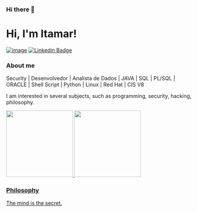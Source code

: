 ### Hi there 👋

# Hi, I'm Itamar!
[![image](https://img.shields.io/badge/Instagram-E4405F?style=flat-square&logo=instagram&logoColor=white)](https://www.instagram.com/alves.sh/)
[![Linkedin Badge](https://img.shields.io/badge/-LinkedIn-blue?style=flat-square&logo=Linkedin&logoColor=white&link=https://www.linkedin.com/in/marianne-dutra-0086801a1/)](https://www.linkedin.com/in/alvesitamar/)


### About me
Security | Desenvolvedor | Analista de Dados | JAVA | SQL | PL/SQL | ORACLE | Shell Script | Python | Linux | Red Hat | CIS V8

I am interested in several subjects, such as programming, security, hacking, philosophy.

<div>
 <a href="https://github.com/ItamarAlves">
 <img height="180em" src="https://github-readme-stats.vercel.app/api?username=ItamarAlves&show_icons=true&theme=algolia&include_all_commits=true&count_private=true"/>
 <img height="180em" src="https://github-readme-stats.vercel.app/api/top-langs/?username=ItamarAlves&layout=compact&langs_count=7&theme=algolia"/>                        
</div>

### Philosophy
The mind is the secret.



<!--
**ItamarAlves/ItamarAlves** is a ✨ _special_ ✨ repository because its `README.md` (this file) appears on your GitHub profile.

Here are some ideas to get you started:

- 🔭 I’m currently working on ...
- 🌱 I’m currently learning ...
- 👯 I’m looking to collaborate on ...
- 🤔 I’m looking for help with ...
- 💬 Ask me about ...
- 📫 How to reach me: ...
- 😄 Pronouns: ...
- ⚡ Fun fact: ...
-->
